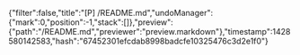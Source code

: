 {"filter":false,"title":"[P] /README.md","undoManager":{"mark":0,"position":-1,"stack":[]},"preview":{"path":"/README.md","previewer":"preview.markdown"},"timestamp":1428580142583,"hash":"67452301efcdab8998badcfe10325476c3d2e1f0"}